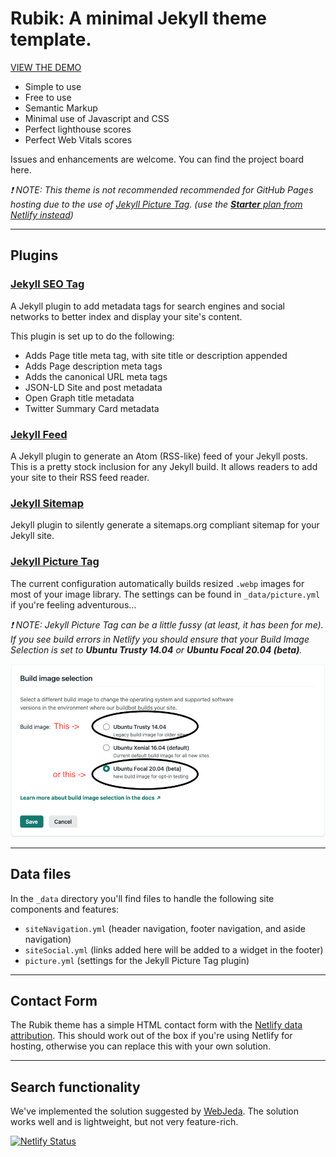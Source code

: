 # Rubik: A minimal Jekyll theme template.
[VIEW THE DEMO](https://discoform-rubik.netlify.app)


- Simple to use
- Free to use
- Semantic Markup
- Minimal use of Javascript and CSS
- Perfect lighthouse scores
- Perfect Web Vitals scores

Issues and enhancements are welcome. You can find the project board here.

_❗ NOTE: This theme is not recommended recommended for GitHub Pages hosting due to the use of [Jekyll Picture Tag](https://github.com/rbuchberger/jekyll_picture_tag).  (use the [__Starter__ plan from Netlify instead](https://www.netlify.com/pricing/))_



---


## Plugins

### [Jekyll SEO Tag](https://github.com/jekyll/jekyll-seo-tag)

A Jekyll plugin to add metadata tags for search engines and social networks to better index and display your site's content.

This plugin is set up to do the following:

- Adds Page title meta tag, with site title or description appended
- Adds Page description meta tags
- Adds the canonical URL meta tags
- JSON-LD Site and post metadata
- Open Graph title metadata
- Twitter Summary Card metadata

### [Jekyll Feed](https://github.com/jekyll/jekyll-feed)

A Jekyll plugin to generate an Atom (RSS-like) feed of your Jekyll posts. This is a pretty stock inclusion for any Jekyll build. It allows readers to add your site to their RSS feed reader.

### [Jekyll Sitemap](https://github.com/jekyll/jekyll-sitemap)
Jekyll plugin to silently generate a sitemaps.org compliant sitemap for your Jekyll site.

### [Jekyll Picture Tag](https://github.com/rbuchberger/jekyll_picture_tag)

The current configuration automatically builds resized `.webp` images for most of your image library. The settings can be found in `_data/picture.yml` if you're feeling adventurous...

_❗ NOTE: Jekyll Picture Tag can be a little fussy (at least, it has been for me). If you see build errors in Netlify you should ensure that your Build Image Selection is set to __Ubuntu Trusty 14.04__ or __Ubuntu Focal 20.04 (beta)__._

![netlify-build-image-selection](netlify-build-image-selection.png)

---

## Data files

In the `_data` directory you'll find files to handle the following site components and features:

- `siteNavigation.yml` (header navigation, footer navigation, and aside navigation)
- `siteSocial.yml` (links added here will be added to a widget in the footer)
- `picture.yml` (settings for the Jekyll Picture Tag plugin)

---

## Contact Form

The Rubik theme has a simple HTML contact form with the [Netlify data attribution](https://docs.netlify.com/forms/setup/). This should work out of the box if you're using Netlify for hosting, otherwise you can replace this with your own solution.

---

## Search functionality

We've implemented the solution suggested by [WebJeda](https://blog.webjeda.com/instant-jekyll-search/). The solution works well and is lightweight, but not very feature-rich.

[![Netlify Status](https://api.netlify.com/api/v1/badges/121e1d01-ba6c-419d-b20e-fe26a6615620/deploy-status)](https://app.netlify.com/sites/discoform-rubik/deploys)
